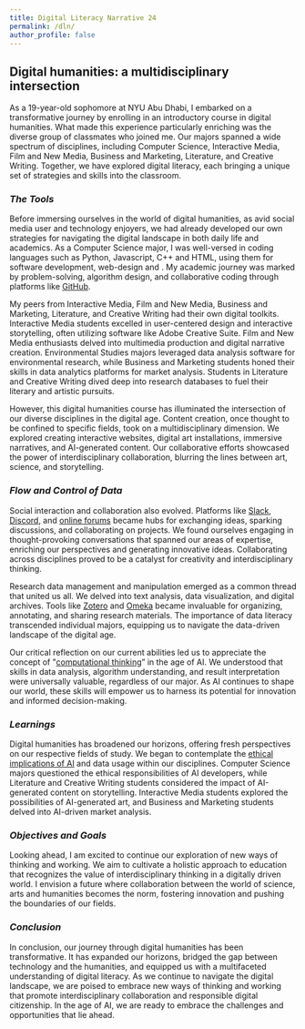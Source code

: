 ```yaml
---
title: Digital Literacy Narrative 24
permalink: /dln/
author_profile: false
---
```


## Digital humanities: a multidisciplinary intersection

As a 19-year-old sophomore at NYU Abu Dhabi, I embarked on a transformative journey by enrolling in an introductory course in digital humanities. What made this experience particularly enriching was the diverse group of classmates who joined me. Our majors spanned a wide spectrum of disciplines, including Computer Science, Interactive Media, Film and New Media, Business and Marketing, Literature, and Creative Writing. Together, we have explored digital literacy, each bringing a unique set of strategies and skills into the classroom.

### _The Tools_
Before immersing ourselves in the world of digital humanities, as avid social media user and technology enjoyers, we had already developed our own strategies for navigating the digital landscape in both daily life and academics. As a Computer Science major, I was well-versed in coding languages such as Python, Javascript, C++ and HTML, using them for software development, web-design and . My academic journey was marked by problem-solving, algorithm design, and collaborative coding through platforms like [GitHub](https://github.com/).

My peers from Interactive Media, Film and New Media, Business and Marketing, Literature, and Creative Writing had their own digital toolkits. Interactive Media students excelled in user-centered design and interactive storytelling, often utilizing software like Adobe Creative Suite. Film and New Media enthusiasts delved into multimedia production and digital narrative creation. Environmental Studies majors leveraged data analysis software for environmental research, while Business and Marketing students honed their skills in data analytics platforms for market analysis. Students in Literature and Creative Writing dived deep into research databases to fuel their literary and artistic pursuits.

However, this digital humanities course has illuminated the intersection of our diverse disciplines in the digital age. Content creation, once thought to be confined to specific fields, took on a multidisciplinary dimension. We explored creating interactive websites, digital art installations, immersive narratives, and AI-generated content. Our collaborative efforts showcased the power of interdisciplinary collaboration, blurring the lines between art, science, and storytelling.

### _Flow and Control of Data_
Social interaction and collaboration also evolved. Platforms like [Slack](https://www.slack.com), [Discord](https://www.discord.com), and [online forums](https://en.wikipedia.org/wiki/Internet_forum) became hubs for exchanging ideas, sparking discussions, and collaborating on projects. We found ourselves engaging in thought-provoking conversations that spanned our areas of expertise, enriching our perspectives and generating innovative ideas. Collaborating across disciplines proved to be a catalyst for creativity and interdisciplinary thinking.

Research data management and manipulation emerged as a common thread that united us all. We delved into text analysis, data visualization, and digital archives. Tools like [Zotero](https://www.zotero.org/) and [Omeka](https://omeka.org/) became invaluable for organizing, annotating, and sharing research materials. The importance of data literacy transcended individual majors, equipping us to navigate the data-driven landscape of the digital age.

Our critical reflection on our current abilities led us to appreciate the concept of "[computational thinking](https://en.wikipedia.org/wiki/Computational_thinking)” in the age of AI. We understood that skills in data analysis, algorithm understanding, and result interpretation were universally valuable, regardless of our major. As AI continues to shape our world, these skills will empower us to harness its potential for innovation and informed decision-making.

### _Learnings_

Digital humanities has broadened our horizons, offering fresh perspectives on our respective fields of study. We began to contemplate the [ethical implications of AI](https://en.wikipedia.org/wiki/Ethics_of_artificial_intelligence) and data usage within our disciplines. Computer Science majors questioned the ethical responsibilities of AI developers, while Literature and Creative Writing students considered the impact of AI-generated content on storytelling. Interactive Media students explored the possibilities of AI-generated art, and Business and Marketing students delved into AI-driven market analysis.

### _Objectives and Goals_

Looking ahead, I am excited to continue our exploration of new ways of thinking and working. We aim to cultivate a holistic approach to education that recognizes the value of interdisciplinary thinking in a digitally driven world. I envision a future where collaboration between the world of science, arts and humanities becomes the norm, fostering innovation and pushing the boundaries of our fields. 

### _Conclusion_

In conclusion, our journey through digital humanities has been transformative. It has expanded our horizons, bridged the gap between technology and the humanities, and equipped us with a multifaceted understanding of digital literacy. As we continue to navigate the digital landscape, we are poised to embrace new ways of thinking and working that promote interdisciplinary collaboration and responsible digital citizenship. In the age of AI, we are ready to embrace the challenges and opportunities that lie ahead.